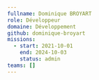 ```yaml
---
fullname: Dominique BROYART
role: Développeur
domaine: Développement
github: dominique-broyart
missions:
  - start: 2021-10-01
    end: 2024-10-03
    status: admin
teams: []
---
```

